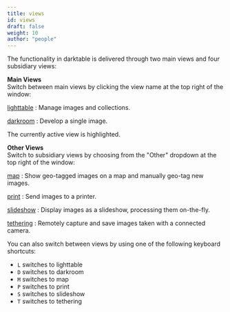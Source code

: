 ```yaml
---
title: views
id: views
draft: false
weight: 10
author: "people"
---
```


The functionality in darktable is delivered through two main views and four subsidiary views:

**Main Views**
<br>Switch between main views by clicking the view name at the top right of the window:

[lighttable](../../lighttable/_index.md)
: Manage images and collections.

[darkroom](../../darkroom/_index.md)
: Develop a single image.

The currently active view is highlighted.

**Other Views**
<br>Switch to subsidiary views by choosing from the "Other" dropdown at the top right of the window:

[map](../../map/_index.md)
: Show geo-tagged images on a map and manually geo-tag new images.

[print](../../print/_index.md)
: Send images to a printer.

[slideshow](../../slideshow/_index.md)
: Display images as a slideshow, processing them on-the-fly.

[tethering](../../tethering/_index.md)
: Remotely capture and save images taken with a connected camera.

You can also switch between views by using one of the following keyboard shortcuts:

 - `L` switches to lighttable
 - `D` switches to darkroom
 - `M` switches to map
 - `P` switches to print
 - `S` switches to slideshow
 - `T` switches to tethering

